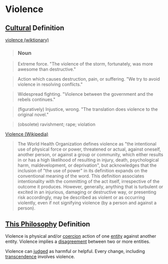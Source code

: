 # Violence

## [Cultural](./culture.md) Definition

<a href="http://en.wiktionary.org/wiki/violence" target="_blank">violence (wiktionary)</a>

> ### Noun

> Extreme force. "The violence of the storm, fortunately, was more awesome than destructive."

> Action which causes destruction, pain, or suffering. "We try to avoid violence in resolving conflicts."

> Widespread fighting. "Violence between the government and the rebels continues."

> (figuratively) Injustice, wrong. "The translation does violence to the original novel."

> (obsolete) ravishment; rape; violation

<a href="http://en.wikipedia.org/wiki/Violence" target="_blank">Violence (Wikipedia)</a>

> The World Health Organization defines violence as "the intentional use of physical force or power, threatened or actual, against oneself, another person, or against a group or community, which either results in or has a high likelihood of resulting in injury, death, psychological harm, maldevelopment, or deprivation", but acknowledges that the inclusion of "the use of power" in its definition expands on the conventional meaning of the word. This definition associates intentionality with the committing of the act itself, irrespective of the outcome it produces. However, generally, anything that is turbulent or excited in an injurious, damaging or destructive way, or presenting risk accordingly, may be described as violent or as occurring violently, even if not signifying violence (by a person and against a person).

## [This Philosophy](./this-philosophy.md) Definition

Violence is physical and/or [coercion](./coercion.md) action of one [entity](./entity.md) against another entity. Violence implies a [disagreement](./disagree.md) between two or more entities.

Violence can [judged](./judgement.md) as harmful or helpful. Every change, including [transcendence](./transcendence.md) involves violence.
